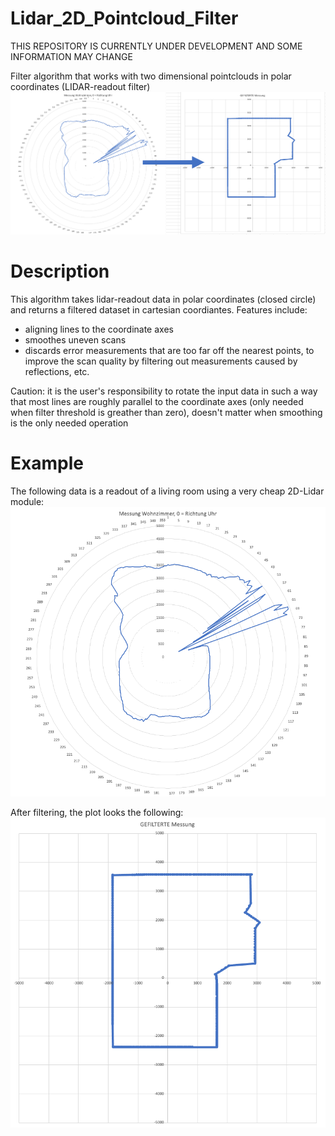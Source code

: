 # Lidar_2D_Pointcloud_Filter

THIS REPOSITORY IS CURRENTLY UNDER DEVELOPMENT AND SOME INFORMATION MAY CHANGE

Filter algorithm that works with two dimensional pointclouds in polar coordinates (LIDAR-readout filter)
![Preview image](splashscreen.png?raw=true "Preview")

# Description
This algorithm takes lidar-readout data in polar coordinates (closed circle) and returns a filtered dataset in cartesian coordiantes.
Features include:
- aligning lines to the coordinate axes
- smoothes uneven scans
- discards error measurements that are too far off the nearest points, to improve the scan quality by filtering out measurements caused by reflections, etc.

Caution: it is the user's responsibility to rotate the input data in such a way that most lines are roughly parallel to the coordinate axes (only needed when filter threshold is greather than zero), doesn't matter when smoothing is the only needed operation

# Example
The following data is a readout of a living room using a very cheap 2D-Lidar module:
![Input data](input_data.png?raw=true "Input data")

After filtering, the plot looks the following:
![Output data](output_data.png?raw=true "Output data")


